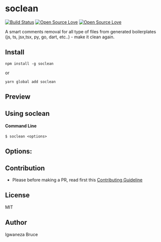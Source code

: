 # soclean

[![Build Status](https://travis-ci.com/knowbee/soclean.svg?token=yN9jXnk59suszMqNsJJb&branch=master)](https://travis-ci.com/knowbee/soclean)
[![Open Source Love](https://badges.frapsoft.com/os/v1/open-source.svg?v=102)](https://github.com/ellerbrock/open-source-badge/)
[![Open Source Love](https://badges.frapsoft.com/os/mit/mit.svg?v=102)](https://github.com/ellerbrock/open-source-badge/)

A smart comments removal for all type of files from generated boilerplates (js, ts, jsx,tsx, py, go, dart, etc..) - make it clean again.

## Install

```cli
npm install -g soclean
```

or

```cli
yarn global add soclean
```

## Preview

## Using soclean

#### Command Line

```cli
$ soclean <options>
```

## Options:

## Contribution

- Please before making a PR, read first this [Contributing Guideline](./CONTRIBUTING.md)

## License

MIT

## Author

Igwaneza Bruce

